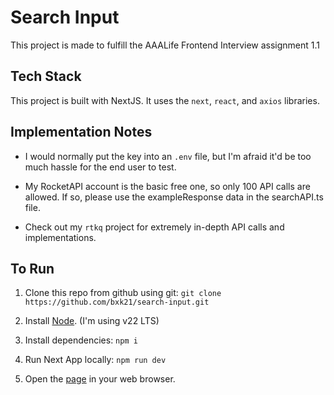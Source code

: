# Search Input

This project is made to fulfill the AAALife Frontend Interview assignment 1.1

## Tech Stack

This project is built with NextJS. It uses the `next`, `react`, and `axios` libraries.

## Implementation Notes

* I would normally put the key into an `.env` file, but I'm afraid it'd be too much hassle for the end user to test.

* My RocketAPI account is the basic free one, so only 100 API calls are allowed. If so, please use the exampleResponse data in the searchAPI.ts file.

* Check out my `rtkq` project for extremely in-depth API calls and implementations.

## To Run

1. Clone this repo from github using git: ```git clone https://github.com/bxk21/search-input.git```

1. Install [Node](https://nodejs.org/en/download). (I'm using v22 LTS)

1. Install dependencies: ```npm i```

1. Run Next App locally: ```npm run dev```

1. Open the [page](http://localhost:3000/) in your web browser.
